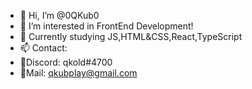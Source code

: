 - 👋 Hi, I’m @0QKub0
- 👀 I’m interested in FrontEnd Development!
- 🌱 Currently studying JS,HTML&CSS,React,TypeScript
- 📫 Contact:
- 📱Discord: qkold#4700
- 🤠Mail: qkubplay@gmail.com

<!---
0QKub0/0QKub0 is a ✨ special ✨ repository because its `README.md` (this file) appears on your GitHub profile.
You can click the Preview link to take a look at your changes.
--->
